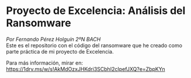 # Proyecto de Excelencia: Análisis del Ransomware
_Por Fernando Pérez Holguín 2ºN BACH_ <br/>
Este es el repositorio con el código del ransomware que he creado como parte práctica de mi proyecto de Excelencia.

Para más información, mirar en: https://1drv.ms/w/s!AkMdOzxJHKdri3SCbhI2cIpefJXQ?e=ZbpKYn 
